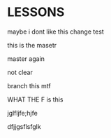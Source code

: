 # LESSONS


maybe i dont like this change
test

this is the masetr

master again

not clear

branch this mtf

WHAT THE F is this


jglfljfe;hjfe

dfjjgsflsfglk